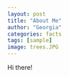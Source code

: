 ```yaml
---
layout: post
title: "About Me"
author: "Georgia"
categories: facts
tags: [sample]
image: trees.JPG
---
```


Hi there!
